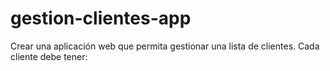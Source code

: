 # gestion-clientes-app
Crear una aplicación web que permita gestionar una lista de clientes. Cada cliente debe tener:
